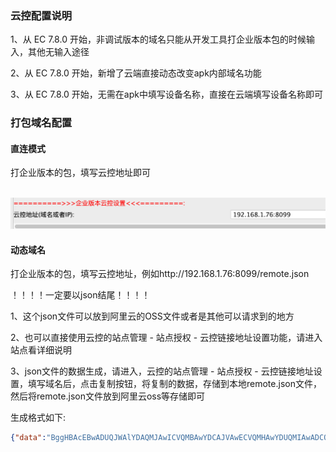 ### 云控配置说明

1、从 EC 7.8.0 开始，非调试版本的域名只能从开发工具打企业版本包的时候输入，其他无输入途径

2、从 EC 7.8.0 开始，新增了云端直接动态改变apk内部域名功能

3、从 EC 7.8.0 开始，无需在apk中填写设备名称，直接在云端填写设备名称即可



### 打包域名配置



#### 直连模式

打企业版本的包，填写云控地址即可

​	![image-20211130151733982](images/image-20211130151733982.png)



#### 动态域名

打企业版本的包，填写云控地址，例如http://192.168.1.76:8099/remote.json

！！！！一定要以json结尾！！！！

1、这个json文件可以放到阿里云的OSS文件或者是其他可以请求到的地方

2、也可以直接使用云控的站点管理 - 站点授权 - 云控链接地址设置功能，请进入站点看详细说明

3、json文件的数据生成，请进入，云控的站点管理 - 站点授权 - 云控链接地址设置，填写域名后，点击复制按钮，将复制的数据，存储到本地remote.json文件，然后将remote.json文件放到阿里云oss等存储即可

生成格式如下:

```json
{"data":"BggHBAcEBwADUQJWAlYDAQMJAwICVQMBAwYDCAJVAwECVQMHAwYDUQMIAwADCQMJAFEGCAcEBwQHAANRAlYCVgMBAwkDAgJVAwEDBgMIAlUDAQJVAwcDBgNRAwgDAAMJAwg="}
```

